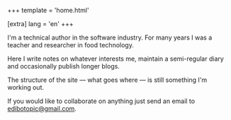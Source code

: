 +++
template = 'home.html'

[extra]
lang = 'en'
+++

I'm a technical author in the software industry.
For many years I was a teacher and researcher in food technology.

Here I write notes on whatever interests me, maintain a semi-regular diary and
occasionally publish longer blogs.

The structure of the site — what goes where — is still something I'm working
out.

If you would like to collaborate on anything just send an email to
[edibotopic@gmail.com](mailto:edibotopic@gmail.com).
